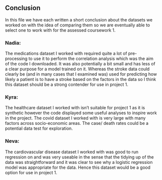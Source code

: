 ## Conclusion

In this file we have each written a short conclusion about the datasets we worked on with the idea of comparing them so we are eventually able to select one to work with for the assessed coursework 1. 

### Nadia: 
The medications dataset I worked with required quite a lot of pre-processing to use it to perform the correlation analysis which was the aim of the code I downloaded. It was also potentially a bit small and has less of a clear purpose for a model trained on it. Whereas the stroke data could clearly be (and in many cases that I examined was) used for predicting how likely a patient is to have a stroke based on the factors in the data so I think this dataset should be a strong contender for use in project 1. 

### Kyra: 
The healthcare dataset I worked with isn’t suitable for project 1 as it is synthetic however the code displayed some useful analyses to inspire work in the project. The covid dataset I worked with is very large with many factors across socio-economic areas. The case/ death rates could be a potential data test for exploration. 

### Neva: 
The cardiovascular disease dataset I worked with was good to run regression on and was very useable in the sense that the tidying up of the data was straightforward and it was clear to see why a logistic regression model was appropriate for the data. Hence this dataset would be a good option for use in project 1. 
